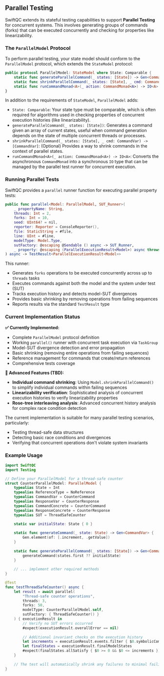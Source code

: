 ## Parallel Testing

SwiftQC extends its stateful testing capabilities to support **Parallel Testing** for concurrent systems. This involves generating groups of commands (forks) that can be executed concurrently and checking for properties like linearizability.

### The `ParallelModel` Protocol

To perform parallel testing, your state model should conform to the `ParallelModel` protocol, which extends the `StateModel` protocol:

```swift
public protocol ParallelModel: StateModel where State: Comparable {
    static func generateParallelCommand(_ states: [State]) -> Gen<CommandVar>
    static func shrinkParallelCommand(_ states: [State], _ cmd: CommandVar) -> [CommandVar]
    static func runCommandMonad<A>(_ action: CommandMonad<A>) -> IO<A>
}
```

In addition to the requirements of `StateModel`, `ParallelModel` adds:

-   `State: Comparable`: Your state type must be comparable, which is often required for algorithms used in checking properties of concurrent execution histories (like linearizability).
-   `generateParallelCommand(_ states: [State])`: Generates a command given an array of current states, useful when command generation depends on the state of multiple concurrent threads or processes.
-   `shrinkParallelCommand(_ states: [State], _ cmd: CommandVar) -> [CommandVar]`: (Optional) Provides a way to shrink commands in the context of parallel states.
-   `runCommandMonad<A>(_ action: CommandMonad<A>) -> IO<A>`: Converts the asynchronous `CommandMonad` into a synchronous `IO` type that can be managed by the parallel test runner for concurrent execution.

### Running Parallel Tests

SwiftQC provides a `parallel` runner function for executing parallel property tests:

```swift
public func parallel<Model: ParallelModel, SUT_Runner>(
    _ propertyName: String,
    threads: Int = 2,
    forks: Int = 10,
    seed: UInt64? = nil,
    reporter: Reporter = ConsoleReporter(),
    file: StaticString = #file,
    line: UInt = #line,
    modelType: Model.Type,
    sutFactory: @escaping @Sendable () async -> SUT_Runner,
    _ property: @escaping (ParallelExecutionResult<Model>) async throws -> Void
) async -> TestResult<ParallelExecutionResult<Model>>
```

This runner:
- Generates `forks` operations to be executed concurrently across up to `threads` tasks
- Executes commands against both the model and the system under test (SUT) 
- Tracks execution history and detects model-SUT divergences
- Provides basic shrinking by removing operations from failing sequences
- Reports results via the standard `TestResult` type

### Current Implementation Status

**✅ Currently Implemented:**
- Complete `ParallelModel` protocol definition
- Working `parallel()` runner with concurrent task execution via `TaskGroup`
- Model-SUT divergence detection and error propagation  
- Basic shrinking (removing entire operations from failing sequences)
- Reference management for commands that create/return references
- Comprehensive tests coverage

**🚧 Advanced Features (TBD):**
- **Individual command shrinking**: Using `Model.shrinkParallelCommand()` to simplify individual commands within failing sequences
- **Linearizability verification**: Sophisticated analysis of concurrent execution histories to verify linearizability properties
- **Rose-tree interleaving analysis**: Advanced concurrent history analysis for complex race condition detection

The current implementation is suitable for many parallel testing scenarios, particularly:
- Testing thread-safe data structures
- Detecting basic race conditions and divergences
- Verifying that concurrent operations don't violate system invariants

### Example Usage

```swift
import SwiftQC
import Testing

// Define your ParallelModel for a thread-safe counter
struct CounterParallelModel: ParallelModel {
    typealias State = Int
    typealias ReferenceType = NoReference
    typealias CommandVar = CounterCommand
    typealias ResponseVar = CounterResponse
    typealias CommandConcrete = CounterCommand  
    typealias ResponseConcrete = CounterResponse
    typealias SUT = ThreadSafeCounter

    static var initialState: State { 0 }
    
    static func generateCommand(_ state: State) -> Gen<CommandVar> {
        Gen.element(of: [.increment, .getValue])
    }
    
    static func generateParallelCommand(_ states: [State]) -> Gen<CommandVar> {
        generateCommand(states.first ?? initialState)
    }
    
    // ... implement other required methods
}

@Test 
func testThreadSafeCounter() async {
    let result = await parallel(
        "Thread-safe counter operations",
        threads: 3,
        forks: 50,
        modelType: CounterParallelModel.self,
        sutFactory: { ThreadSafeCounter() }
    ) { executionResult in
        // Verify no SUT errors occurred
        #expect(executionResult.overallError == nil)
        
        // Additional invariant checks on the execution history
        let increments = executionResult.events.filter { $0.symbolicCommand == .increment }.count
        let finalStates = executionResult.finalModelStates
        #expect(finalStates.allSatisfy { $0 >= 0 && $0 <= increments })
    }
    
    // The test will automatically shrink any failures to minimal failing sequences
}
```
